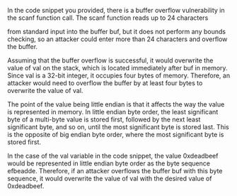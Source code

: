 In the code snippet you provided, there is a buffer overflow vulnerability in the scanf function call. The scanf function reads up to 24 characters 

from standard input into the buffer buf, but it does not perform any bounds checking, so an attacker could enter more than 24 characters and overflow
the buffer.

Assuming that the buffer overflow is successful, it would overwrite the value of val on the stack, which is located immediately after buf in memory.
Since val is a 32-bit integer, it occupies four bytes of memory. Therefore, an attacker would need to overflow the buffer by at least four bytes to
overwrite the value of val.

The point of the value being little endian is that it affects the way the value is represented in memory. In little endian byte order, the least
significant byte of a multi-byte value is stored first, followed by the next least significant byte, and so on, until the most significant byte is 
stored last. This is the opposite of big endian byte order, where the most significant byte is stored first.

In the case of the val variable in the code snippet, the value 0xdeadbeef would be represented in little endian byte order as the byte sequence efbeadde.
Therefore, if an attacker overflows the buffer buf with this byte sequence, it would overwrite the value of val with the desired value of 0xdeadbeef.
